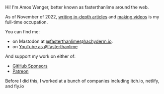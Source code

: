 Hi! I'm Amos Wenger, better known as fasterthanlime around the web.

As of November of 2022, [writing in-depth articles](https://fasterthanli.me) and [making videos](https://youtube.com/@fasterthanlime) is my full-time occupation.

You can find me:

  * on Mastodon at [@fasterthanlime@hachyderm.io](https://hachyderm.io/@fasterthanlime).
  * on [YouTube as @fasterthanlime](https://youtube.com/@fasterthanlime)

And support my work on either of:

  * [GitHub Sponsors](https://github.com/sponsors/fasterthanlime)
  * [Patreon](https://patreon.com/fasterthanlime)

Before I did this, I worked at a bunch of companies including itch.io, netlify, and fly.io